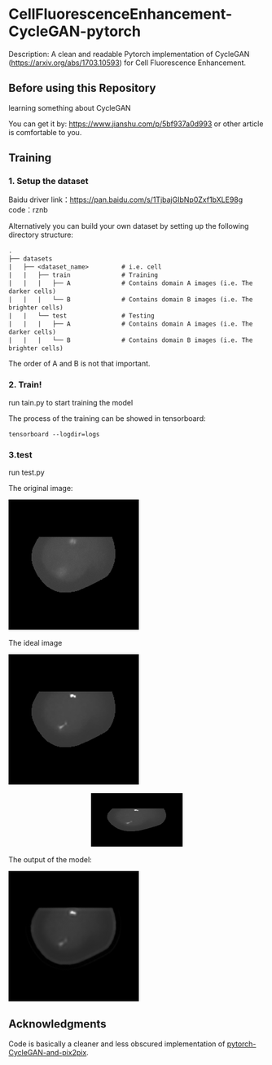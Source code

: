 # CellFluorescenceEnhancement-CycleGAN-pytorch
Description: A clean and readable Pytorch implementation of CycleGAN (https://arxiv.org/abs/1703.10593) for Cell Fluorescence Enhancement.



## **Before using this Repository**

learning something about CycleGAN 

You can get it by:  https://www.jianshu.com/p/5bf937a0d993   or other article is comfortable to you.



## Training

### 1. Setup the dataset
Baidu driver link：https://pan.baidu.com/s/1TjbajGIbNp0Zxf1bXLE98g       code：rznb 



Alternatively you can build your own dataset by setting up the following directory structure:

    .
    ├── datasets                   
    |   ├── <dataset_name>         # i.e. cell
    |   |   ├── train              # Training
    |   |   |   ├── A              # Contains domain A images (i.e. The darker cells)
    |   |   |   └── B              # Contains domain B images (i.e. The brighter cells)
    |   |   └── test               # Testing
    |   |   |   ├── A              # Contains domain A images (i.e. The darker cells)
    |   |   |   └── B              # Contains domain B images (i.e. The brighter cells)

The order of A and B is not that important.

### 2. Train!

run  tain.py to start training the model

The process of the training can be showed in tensorboard:

```
tensorboard --logdir=logs
```



### 3.test

run test.py     



The original image:

![cell](https://github.com/shahelaojieraozhi/CellFluorescenceEnhancement_by_CycleGAN/blob/master/img_bin/cell.png)





The ideal image

![cell_GT](https://github.com/shahelaojieraozhi/CellFluorescenceEnhancement_by_CycleGAN/blob/master/img_bin/cell_GT.png)



<div align=center>
<img src="https://github.com/shahelaojieraozhi/CellFluorescenceEnhancement_by_CycleGAN/blob/master/img_bin/cell_GT.png" width="180" height="105">
</div>


The output of the model:



![0001](https://github.com/shahelaojieraozhi/CellFluorescenceEnhancement_by_CycleGAN/blob/master/img_bin/0001.png)

## Acknowledgments
Code is basically a cleaner and less obscured implementation of [pytorch-CycleGAN-and-pix2pix](https://github.com/junyanz/pytorch-CycleGAN-and-pix2pix). 
